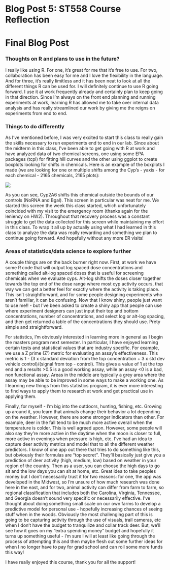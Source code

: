 Blog Post 5: ST558 Course Reflection
================

# **Final Blog Post**

### Thoughts on R and plans to use in the future?

I really like using R. For one, it’s great for me that it’s free to use.
For two, collaboration has been easy for me and I love the flexibility
in the language. And for three, it’s really limitless and it has been
neat to look at all the different things R can be used for. I will
definitely continue to use R going forward. I use it at work frequently
already and certainly plan to keep going in that direction. Since I’m
always on the front end planning and running experiments at work,
learning R has allowed me to take over internal data analysis and has
really streamlined our work by giving me the reigns on experiments from
end to end.

### Things to do differently

As I’ve mentioned before, I was very excited to start this class to
really gain the skills necessary to run experiments end to end in our
lab. Since about the midterm in this class, I’ve been able to get going
with R at work and have analyzed data of two chemical screens, one using
some EPA packages (tcpl) for fitting hill curves and the other using
ggplot to create boxplots looking for shifts in chemicals. Here is an
example of the boxplots I made (we are looking for one or multiple
shifts among the Cyp’s - yaxis - for each chemical - 2165 chemicals,
2165 plots):

![](/Users/EvanBrown/Desktop/ST558/boxplots.png)

As you can see, Cyp2A6 shifts this chemical outside the bounds of our
controls (NoRNA and Bgal). This screen in particular was neat for me. We
started this screen the week this class started, which unfortunately
coincided with my visit to the emergency room (thanks again for the
leniency on HW2). Throughout that recovery process was a constant
struggle to get the data collected for this screen while maintaining my
effort in this class. To wrap it all up by actually using what I had
learned in this class to analyze the data was really rewarding and
something we plan to continue going forward. And hopefully without any
more ER visits!

### Areas of statistics/data science to explore further

A couple things are on the back burner right now. First, at work we have
some R code that will output log spaced dose concentrations and
something called alt-log spaced doses that is useful for screening
chemicals when we evaluate cyps. Alt-log shifts the doses closer
together towards the top end of the dose range where most cyp activity
occurs, that way we can get a better feel for exactly where the activity
is taking place. This isn’t straightforward, and for some people
designing experiments who aren’t familiar, it can be confusing. Now that
I know shiny, people just want to use me!! - but I’ve been asked to
create a shiny app that people can use where experiment designers can
just input their top and bottom concentrations, number of
concentrations, and select log or alt-log spacing, and then get returned
a table of the concentrations they should use. Prety simple and
straightforward.

For statistics, I’m obviously interested in learning more in general as
I begin the masters program next semester. In particular, I have enjoyed
learning certain tests and statistical values that are industry
specific. For example, we use a Z prime (Z’) metric for evaluating an
assay’s effectiveness. This metric is 1 - (3 x standard deviation from
the top concentration + 3 x std dev vehicle control)/(signal from top -
control). This gives a value of 1 at the top end and a results \>0.5 is
a good working assay, while an assay \<0 is a bad, non functional assay.
Areas in the middle are typically a grey area where the assay may be
able to be improved in some ways to make a working one. As I learning
new things from this statistics program, it is ever more interesting to
find ways to apply them to research at work and get practical use in
applying them.

Finally, for myself - I’m big into the outdoors, hunting, fishing, etc.
Growing up around it, you learn that animals change their behavior a lot
depending on the weather. However, there are some stronger indicators
than other. For example, deer in the fall tend to be much more active
overall when the temperature is colder. This is well agreed upon.
However, some people will also say they’re more active in the daytime
when the moon is closer to full, more active in evenings when pressure
is high, etc. I’ve had an idea to capture deer activity metrics and
model that to all the different weather predictors. I know of one app
out there that tries to do something like this, but obviously their
formulas are “top secret”. They’ll basically just give you a prediction
of deer activity (high, medium, low) based on weather in your region of
the country. Then as a user, you can choose the high days to go sit and
the low days you can sit at home, etc. Great idea to take peoples money
but I don’t necessarily trust it for two reasons: for one, the app was
developed in the Midwest, so I’m unsure of how much research was done
here in the east, and for two, animal activity can differ from farm to
farm, so regional classification that includes both the Carolina,
Virginia, Tennessee, and Georgia doesn’t sound very specific or
necessarily effective. I’ve thought about doing something small scale on
our own farms to develop a predictive model for personal use - hopefully
increasing chances of seeing stuff when in the woods. Obviously the most
challenging part of this is going to be capturing activity through the
use of visuals, trail cameras, etc when I don’t have the budget to
tranquilize and collar track deer. But, we’ll see how it goes on my
“extra spending money” budget and hopefully it turns up something
useful - I’m sure I will at least like going through the process of
attempting this and then maybe flesh out some further ideas for when I
no longer have to pay for grad school and can roll some more funds this
way!

I have really enjoyed this course, thank you for all the support!
